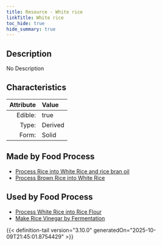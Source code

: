 ```yaml
---
title: Resource - White rice
linkTitle: White rice
toc_hide: true
hide_summary: true
---
```

<!-- This is generated by the MarsSim HelpGenertor, do not edit. -->

## Description
No Description

## Characteristics

| Attribute      | Value |
|--------:|:------|
|Edible:|true|
|Type:|Derived|
|Form:|Solid|
 



## Made by Food Process

- [Process Rice into White Rice and rice bran oil](/docs/definitions/food/process-rice-into-white-rice-and-rice-bran-oil)
- [Process Brown Rice into White Rice](/docs/definitions/food/process-brown-rice-into-white-rice)

    
## Used by Food Process

- [Process White Rice into Rice Flour](/docs/definitions/food/process-white-rice-into-rice-flour)
- [Make Rice Vinegar by Fermentation](/docs/definitions/food/make-rice-vinegar-by-fermentation)



{{< definition-tail version="3.10.0" generatedOn="2025-10-09T21:45:01.8754429" >}}


